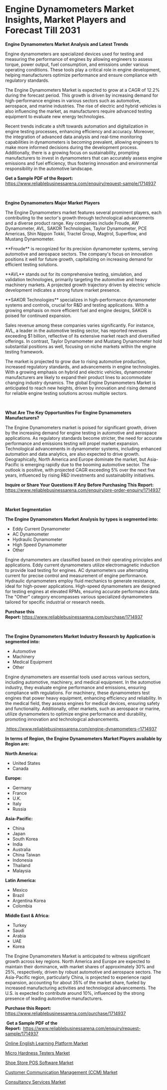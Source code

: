 <p><h1>Engine Dynamometers Market Insights, Market Players and Forecast Till 2031</h1></p><p><strong>Engine Dynamometers Market Analysis and Latest Trends</strong></p>
<p><p>Engine dynamometers are specialized devices used for testing and measuring the performance of engines by allowing engineers to assess torque, power output, fuel consumption, and emissions under various operating conditions. These tools play a critical role in engine development, helping manufacturers optimize performance and ensure compliance with regulatory standards.</p><p>The Engine Dynamometers Market is expected to grow at a CAGR of 12.2% during the forecast period. This growth is driven by increasing demand for high-performance engines in various sectors such as automotive, aerospace, and marine industries. The rise of electric and hybrid vehicles is also influencing the market, as manufacturers require advanced testing equipment to evaluate new energy technologies.</p><p>Recent trends indicate a shift towards automation and digitalization in engine testing processes, enhancing efficiency and accuracy. Moreover, the integration of advanced data analysis and real-time monitoring capabilities in dynamometers is becoming prevalent, allowing engineers to make more informed decisions during the development process. Additionally, there is a growing focus on sustainability, prompting manufacturers to invest in dynamometers that can accurately assess engine emissions and fuel efficiency, thus fostering innovation and environmental responsibility in the automotive landscape.</p></p>
<p><strong>Get a Sample PDF of the Report:&nbsp;</strong> <a href="https://www.reliablebusinessarena.com/enquiry/request-sample/1714937?utm_campaign=1355&utm_medium=2&utm_source=Github&utm_content=ia&utm_term=23102024&utm_id=engine-dynamometers">https://www.reliablebusinessarena.com/enquiry/request-sample/1714937</a></p>
<p>&nbsp;</p>
<p><strong>Engine Dynamometers Major Market Players</strong></p>
<p><p>The Engine Dynamometers market features several prominent players, each contributing to the sector's growth through technological advancements and a diverse product range. Key companies include Froude, AW Dynamometer, AVL, SAKOR Technologies, Taylor Dynamometer, PCE Americas, Shin Nippon Tokki, Tractel Group, Magtrol, Superflow, and Mustang Dynamometer.</p><p>**Froude** is recognized for its precision dynamometer systems, serving automotive and aerospace sectors. The company's focus on innovation positions it well for future growth, capitalizing on increasing demand for efficient testing solutions.</p><p>**AVL** stands out for its comprehensive testing, simulation, and validation technologies, primarily targeting the automotive and heavy machinery markets. A projected growth trajectory driven by electric vehicle development indicates a strong future market presence.</p><p>**SAKOR Technologies** specializes in high-performance dynamometer systems and controls, crucial for R&D and testing applications. With a growing emphasis on more efficient fuel and engine designs, SAKOR is poised for continued expansion.</p><p>Sales revenue among these companies varies significantly. For instance, AVL, a leader in the automotive testing sector, has reported revenues exceeding $1 billion, reflective of its extensive market reach and diversified offerings. In contrast, Taylor Dynamometer and Mustang Dynamometer hold substantial positions as well, focusing on niche markets within the engine testing framework.</p><p>The market is projected to grow due to rising automotive production, increased regulatory standards, and advancements in engine technologies. With a growing emphasis on hybrid and electric vehicles, dynamometer manufacturers are likely to expand their product lines to accommodate changing industry dynamics. The global Engine Dynamometers Market is anticipated to reach new heights, driven by innovation and rising demand for reliable engine testing solutions across multiple sectors.</p></p>
<p>&nbsp;</p>
<p><strong>What Are The Key Opportunities For Engine Dynamometers Manufacturers?</strong></p>
<p><p>The Engine Dynamometers market is poised for significant growth, driven by the increasing demand for engine testing in automotive and aerospace applications. As regulatory standards become stricter, the need for accurate performance and emissions testing will propel market expansion. Technological advancements in dynamometer systems, including enhanced automation and data analytics, are also expected to drive growth. Geographically, North America and Europe dominate the market, but Asia-Pacific is emerging rapidly due to the booming automotive sector. The outlook is positive, with projected CAGR exceeding 5% over the next five years, influenced by rising R&D investments and sustainability initiatives.</p></p>
<p><strong>Inquire or Share Your Questions If Any Before Purchasing This Report:</strong> <a href="https://www.reliablebusinessarena.com/enquiry/pre-order-enquiry/1714937?utm_campaign=1355&utm_medium=2&utm_source=Github&utm_content=ia&utm_term=23102024&utm_id=engine-dynamometers">https://www.reliablebusinessarena.com/enquiry/pre-order-enquiry/1714937</a></p>
<p>&nbsp;</p>
<p><strong>Market Segmentation</strong></p>
<p><strong>The Engine Dynamometers Market Analysis by types is segmented into:</strong></p>
<p><ul><li>Eddy Current Dynamometer</li><li>AC Dynamometer</li><li>Hydraulic Dynamometer</li><li>High Speed Dynamometer</li><li>Other</li></ul></p>
<p><p>Engine dynamometers are classified based on their operating principles and applications. Eddy current dynamometers utilize electromagnetic induction to provide load testing for engines. AC dynamometers use alternating current for precise control and measurement of engine performance. Hydraulic dynamometers employ fluid mechanics to generate resistance, ideal for high-power applications. High-speed dynamometers are designed for testing engines at elevated RPMs, ensuring accurate performance data. The "Other" category encompasses various specialized dynamometers tailored for specific industrial or research needs.</p></p>
<p><strong>Purchase this Report:&nbsp;</strong><a href="https://www.reliablebusinessarena.com/purchase/1714937?utm_campaign=1355&utm_medium=2&utm_source=Github&utm_content=ia&utm_term=23102024&utm_id=engine-dynamometers">https://www.reliablebusinessarena.com/purchase/1714937</a></p>
<p>&nbsp;</p>
<p><strong>The Engine Dynamometers Market Industry Research by Application is segmented into:</strong></p>
<p><ul><li>Automotive</li><li>Machinery</li><li>Medical Equipment</li><li>Other</li></ul></p>
<p><p>Engine dynamometers are essential tools used across various sectors, including automotive, machinery, and medical equipment. In the automotive industry, they evaluate engine performance and emissions, ensuring compliance with regulations. For machinery, these dynamometers test engines that power heavy equipment, enhancing efficiency and reliability. In the medical field, they assess engines for medical devices, ensuring safety and functionality. Additionally, other markets, such as aerospace or marine, utilize dynamometers to optimize engine performance and durability, promoting innovation and technological advancements.</p></p>
<p><a href="https://www.reliablebusinessarena.com/engine-dynamometers-r1714937?utm_campaign=1355&utm_medium=2&utm_source=Github&utm_content=ia&utm_term=23102024&utm_id=engine-dynamometers">&nbsp;https://www.reliablebusinessarena.com/engine-dynamometers-r1714937</a></p>
<p><strong>In terms of Region, the Engine Dynamometers Market Players available by Region are:</strong></p>
<p>
    <p> <strong> North America: </strong>
        <ul>
            <li>United States</li>
            <li>Canada</li>
        </ul>
        </p> 
    <p> <strong> Europe: </strong>
        <ul>
            <li>Germany</li>
            <li>France</li>
            <li>U.K.</li>
            <li>Italy</li>
            <li>Russia</li>
        </ul>
        </p> 
    <p> <strong> Asia-Pacific: </strong>
        <ul>
            <li>China</li>
            <li>Japan</li>
            <li>South Korea</li>
            <li>India</li>
            <li>Australia</li>
            <li>China Taiwan</li>
            <li>Indonesia</li>
            <li>Thailand</li>
            <li>Malaysia</li>
        </ul>
        </p> 
    <p> <strong> Latin America: </strong>
        <ul>
            <li>Mexico</li>
            <li>Brazil</li>
            <li>Argentina Korea</li>
            <li>Colombia</li>
        </ul>
        </p> 
    <p> <strong> Middle East & Africa: </strong>
        <ul>
            <li>Turkey</li>
            <li>Saudi</li>
            <li>Arabia</li>
            <li>UAE</li>
            <li>Korea</li>
        </ul>
    </p>
    </p>
<p><p>The Engine Dynamometers Market is anticipated to witness significant growth across key regions. North America and Europe are expected to maintain their dominance, with market shares of approximately 30% and 25%, respectively, driven by robust automotive and aerospace sectors. The Asia-Pacific region, particularly China, is projected to experience rapid expansion, accounting for about 35% of the market share, fueled by increased manufacturing activities and technological advancements. The U.S. is expected to contribute around 10%, influenced by the strong presence of leading automotive manufacturers.</p></p>
<p><strong>Purchase this Report: </strong><a href="https://www.reliablebusinessarena.com/purchase/1714937?utm_campaign=1355&utm_medium=2&utm_source=Github&utm_content=ia&utm_term=23102024&utm_id=engine-dynamometers">https://www.reliablebusinessarena.com/purchase/1714937</a></p>
<p>&nbsp;<strong>Get a Sample PDF of the Report:&nbsp;&nbsp;</strong><a href="https://www.reliablebusinessarena.com/enquiry/request-sample/1714937?utm_campaign=1355&utm_medium=2&utm_source=Github&utm_content=ia&utm_term=23102024&utm_id=engine-dynamometers">https://www.reliablebusinessarena.com/enquiry/request-sample/1714937</a></p>
<p><strong></strong></p>
<p><p><a href="https://www.linkedin.com/pulse/unlocking-growth-potential-strategic-analysis-online-english-mpedc?utm_campaign=1355&utm_medium=2&utm_source=Github&utm_content=ia&utm_term=23102024&utm_id=engine-dynamometers">Online English Learning Platform Market</a></p><p><a href="https://issuu.com/reportprime-2/docs/micro-hardness-testers-market-size-_abc8af3df064d5?utm_campaign=1355&utm_medium=2&utm_source=Github&utm_content=ia&utm_term=23102024&utm_id=engine-dynamometers">Micro Hardness Testers Market</a></p><p><a href="https://www.linkedin.com/pulse/global-perspectives-shoe-store-pos-software-market-trends-challenges-3ab8c?utm_campaign=1355&utm_medium=2&utm_source=Github&utm_content=ia&utm_term=23102024&utm_id=engine-dynamometers">Shoe Store POS Software Market</a></p><p><a href="https://github.com/luckyshygirl/Market-Research-Report-List-6/blob/main/customer-communication-management-ccm-market.md?utm_campaign=1355&utm_medium=2&utm_source=Github&utm_content=ia&utm_term=23102024&utm_id=engine-dynamometers">Customer Communication Management (CCM) Market</a></p><p><a href="https://www.linkedin.com/pulse/consultancy-services-market-segmentation-geographical-regions-vpbac?utm_campaign=1355&utm_medium=2&utm_source=Github&utm_content=ia&utm_term=23102024&utm_id=engine-dynamometers">Consultancy Services Market</a></p></p>